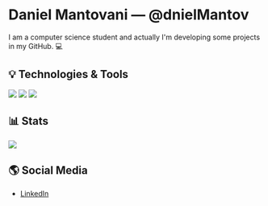 # Daniel Mantovani — @dnielMantov

I am a computer science student and actually I'm developing some projects in my GitHub. 💻

## 💡 Technologies & Tools

![](https://img.shields.io/badge/Java-ED8B00?style=for-the-badge&logo=openjdk&logoColor=white)
![](https://img.shields.io/badge/Python-3776AB?style=for-the-badge&logo=python&logoColor=white)
![](https://img.shields.io/badge/JavaScript-F7DF1E?style=for-the-badge&logo=javascript&logoColor=black)

## 📊 Stats

![](https://github-readme-stats.vercel.app/api/top-langs/?username=dnielMantov&layout=compact&theme=github_dark)

## 🌎 Social Media
- [LinkedIn](https://www.linkedin.com/in/daniel-mantovani-7671b4237/)
